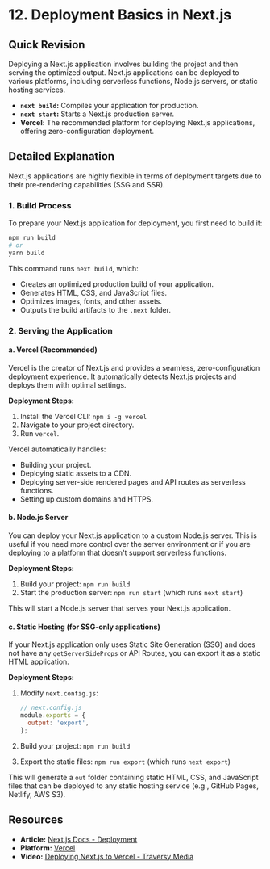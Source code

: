 
# 12. Deployment Basics in Next.js

## Quick Revision

Deploying a Next.js application involves building the project and then serving the optimized output. Next.js applications can be deployed to various platforms, including serverless functions, Node.js servers, or static hosting services.

*   **`next build`:** Compiles your application for production.
*   **`next start`:** Starts a Next.js production server.
*   **Vercel:** The recommended platform for deploying Next.js applications, offering zero-configuration deployment.

## Detailed Explanation

Next.js applications are highly flexible in terms of deployment targets due to their pre-rendering capabilities (SSG and SSR).

### 1. Build Process

To prepare your Next.js application for deployment, you first need to build it:

```bash
npm run build
# or
yarn build
```

This command runs `next build`, which:

*   Creates an optimized production build of your application.
*   Generates HTML, CSS, and JavaScript files.
*   Optimizes images, fonts, and other assets.
*   Outputs the build artifacts to the `.next` folder.

### 2. Serving the Application

#### a. Vercel (Recommended)

Vercel is the creator of Next.js and provides a seamless, zero-configuration deployment experience. It automatically detects Next.js projects and deploys them with optimal settings.

**Deployment Steps:**

1.  Install the Vercel CLI: `npm i -g vercel`
2.  Navigate to your project directory.
3.  Run `vercel`.

Vercel automatically handles:

*   Building your project.
*   Deploying static assets to a CDN.
*   Deploying server-side rendered pages and API routes as serverless functions.
*   Setting up custom domains and HTTPS.

#### b. Node.js Server

You can deploy your Next.js application to a custom Node.js server. This is useful if you need more control over the server environment or if you are deploying to a platform that doesn't support serverless functions.

**Deployment Steps:**

1.  Build your project: `npm run build`
2.  Start the production server: `npm run start` (which runs `next start`)

This will start a Node.js server that serves your Next.js application.

#### c. Static Hosting (for SSG-only applications)

If your Next.js application only uses Static Site Generation (SSG) and does not have any `getServerSideProps` or API Routes, you can export it as a static HTML application.

**Deployment Steps:**

1.  Modify `next.config.js`:

    ```javascript
    // next.config.js
    module.exports = {
      output: 'export',
    };
    ```

2.  Build your project: `npm run build`
3.  Export the static files: `npm run export` (which runs `next export`)

This will generate a `out` folder containing static HTML, CSS, and JavaScript files that can be deployed to any static hosting service (e.g., GitHub Pages, Netlify, AWS S3).

## Resources

*   **Article:** [Next.js Docs - Deployment](https://nextjs.org/docs/deployment)
*   **Platform:** [Vercel](https://vercel.com/)
*   **Video:** [Deploying Next.js to Vercel - Traversy Media](https://www.youtube.com/watch?v=K7C_0_2_200)
